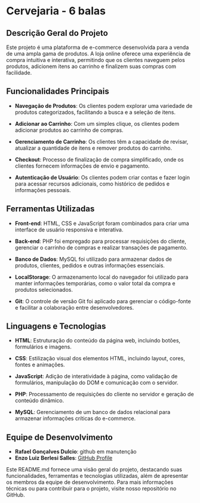# Cervejaria - 6 balas

## Descrição Geral do Projeto

Este projeto é uma plataforma de e-commerce desenvolvida para a venda de uma ampla gama de produtos. A loja online oferece uma experiência de compra intuitiva e interativa, permitindo que os clientes naveguem pelos produtos, adicionem itens ao carrinho e finalizem suas compras com facilidade.

## Funcionalidades Principais


- **Navegação de Produtos**: Os clientes podem explorar uma variedade de produtos categorizados, facilitando a busca e a seleção de itens.
- **Adicionar ao Carrinho**: Com um simples clique, os clientes podem adicionar produtos ao carrinho de compras.

- **Gerenciamento de Carrinho**: Os clientes têm a capacidade de revisar, atualizar a quantidade de itens e remover produtos do carrinho.
- **Checkout**: Processo de finalização de compra simplificado, onde os clientes fornecem informações de envio e pagamento.

- **Autenticação de Usuário**: Os clientes podem criar contas e fazer login para acessar recursos adicionais, como histórico de pedidos e informações pessoais.

## Ferramentas Utilizadas


- **Front-end**: HTML, CSS e JavaScript foram combinados para criar uma interface de usuário responsiva e interativa.
- **Back-end**: PHP foi empregado para processar requisições do cliente, gerenciar o carrinho de compras e realizar transações de pagamento.

- **Banco de Dados**: MySQL foi utilizado para armazenar dados de produtos, clientes, pedidos e outras informações essenciais.
- **LocalStorage**: O armazenamento local do navegador foi utilizado para manter informações temporárias, como o valor total da compra e produtos selecionados.

- **Git**: O controle de versão Git foi aplicado para gerenciar o código-fonte e facilitar a colaboração entre desenvolvedores.

## Linguagens e Tecnologias


- **HTML**: Estruturação do conteúdo da página web, incluindo botões, formulários e imagens.
- **CSS**: Estilização visual dos elementos HTML, incluindo layout, cores, fontes e animações.

- **JavaScript**: Adição de interatividade à página, como validação de formulários, manipulação do DOM e comunicação com o servidor.
- **PHP**: Processamento de requisições do cliente no servidor e geração de conteúdo dinâmico.

- **MySQL**: Gerenciamento de um banco de dados relacional para armazenar informações críticas do e-commerce.

## Equipe de Desenvolvimento


- **Rafael Gonçalves Dulcio**: github em manutenção
- **Enzo Luiz Berlesi Salles**: [GitHub Profile](https://github.com/EnzoBerlesi)

Este README.md fornece uma visão geral do projeto, destacando suas funcionalidades, ferramentas e tecnologias utilizadas, além de apresentar os membros da equipe de desenvolvimento. Para mais informações técnicas ou para contribuir para o projeto, visite nosso repositório no GitHub.

